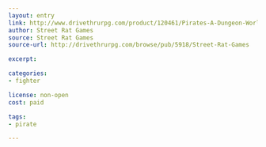 ```yaml
---
layout: entry
link: http://www.drivethrurpg.com/product/120461/Pirates-A-Dungeon-World-Sourcebook
author: Street Rat Games
source: Street Rat Games
source-url: http://drivethrurpg.com/browse/pub/5918/Street-Rat-Games

excerpt:

categories:
- fighter

license: non-open
cost: paid

tags:
- pirate

---
```

